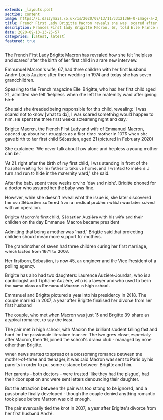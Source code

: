 ```yaml
---
extends: _layouts.post
section: content
image: https://i.dailymail.co.uk/1s/2020/09/13/11/33121366-0-image-a-2_1599994665974.jpg 
title: French First Lady Brigitte Macron reveals she was  scared after the birth of her first child 
description: Frances First Lady Brigitte Macron, 67, told Elle France she felt helpless and scared when she had her first child, aged 21, in 1975 a year after her wedding to her first husband. 
date: 2020-09-13-13-25-57 
categories: [latest, latest] 
featured: true 
--- 
```

The French First Lady Brigitte Macron has revealed how she felt 'helpless and scared' after the birth of her first child in a rare new interview. 

Emmanuel Macron's wife, 67, had three children with her first husband André-Louis Auzière after their wedding in 1974 and today she has seven grandchildren. 

Speaking to the French magazine Elle, Brigitte, who had her first child aged 21, admitted she felt 'helpless' when she left the maternity ward after giving birth.

She said she dreaded being responsible for this child, revealing: 'I was scared not to know [what to do], I was scared something would happen to him. He spent the three first weeks screaming night and day.'

Brigitte Macron, the French First Lady and wife of Emmanuel Macron, opened up about her struggles as a first-time-mother in 1975 when she gave birth to her first child Sébastien, aged 21 (pictured in February 2020) 

She explained: 'We never talk about how alone and helpless a young mother can be.'

'At 21, right after the birth of my first child, I was standing in front of the hospital waiting for his father to take us home, and I wanted to make a U-turn and run to hide in the maternity ward,' she said. 

After the baby spent three weeks crying 'day and night', Brigitte phoned for a doctor who assured her the baby was fine.  

However, while she doesn't reveal what the issue is, she later discovered her son Sébastien suffered from a medical problem which was later solved with an operation. 

Brigitte Macron's first child, Sébastien Auzière with his wife and their children on the day Emmanuel Macron became president 

Admitting that being a mother was 'hard,' Brigitte said that protecting children should mean more support for mothers.  

The grandmother of seven had three children during her first marriage, which lasted from 1974 to 2006. 

Her firstborn, Sébastien, is now 45, an engineer and the Vice President of a polling agency.  

Brigitte has also had two daughters: Laurence Auzière-Jourdan, who is a cardiologist and Tiphaine Auzière, who is a lawyer and who used to be in the same class as Emmanuel Macron in high school.  

Emmanuel and Brigitte pictured a year into his presidency in 2018. The couple married in 2007, a year after Brigitte finalised her divorce from her first husband 

The couple, who met when Macron was just 15 and Brigitte 39, share an atypical romance, to say the least.

The pair met in high school, with Macron the brilliant student falling fast and hard for the passionate literature teacher. The two grew close, especially after Macron, then 16, joined the school's drama club - managed by none other than Brigitte.

When news started to spread of a blossoming romance between the mother-of-three and teenager, it was said Macron was sent to Paris by his parents in order to put some distance between Brigitte and him. 

Her parents - both doctors - were treated 'like they had the plague', had their door spat on and were sent letters denouncing their daughter. 

But the attraction between the pair was too strong to be ignored, and a passionate finally developed - though the couple denied anything romantic took place before Macron was old enough. 

The pair eventually tied the knot in 2007, a year after Brigitte's divorce from her first husband André.

